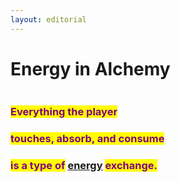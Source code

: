 ```yaml
---
layout: editorial
---
```


# Energy in Alchemy

<figure><img src="../../../../../.gitbook/assets/pexels-btgl-♡-13374657.jpg" alt=""><figcaption></figcaption></figure>

### &#x20;              <mark style="color:purple;">Everything the player</mark>&#x20;

### &#x20;                                               <mark style="color:purple;">touches, absorb, and consume</mark>&#x20;

### &#x20;                                                                                   <mark style="color:purple;">is a type of</mark> [energy](../../../astrophysics/big-bang/big-bang/energy-in-physics/) <mark style="color:purple;">exchange.</mark>
